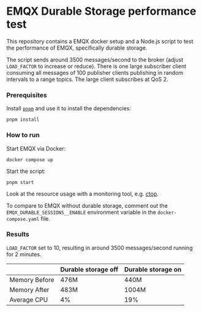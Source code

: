 # EMQX Durable Storage performance test

This repository contains a EMQX docker setup and a Node.js script to test the performance of EMQX, specifically durable
storage.

The script sends around 3500 messages/second to the broker (adjust `LOAD_FACTOR` to increase or reduce). There is one
large subscriber client consuming all messages of 100 publisher clients publishing in random intervals to a range
topics. The large client subscribes at QoS 2.

### Prerequisites

Install [`pnpm`](https://pnpm.io/installation) and use it to install the dependencies:

```shell
pnpm install
```

### How to run

Start EMQX via Docker:

```shell
docker compose up
```

Start the script:

```shell
pnpm start
```

Look at the resource usage with a monitoring tool, e.g. [ctop](https://github.com/bcicen/ctop).

To compare to EMQX without durable storage, comment out the `EMQX_DURABLE_SESSIONS__ENABLE` environment variable in the
`docker-compose.yaml` file.

### Results

`LOAD_FACTOR` set to 10, resulting in around 3500 messages/second running for 2 minutes.

|               | Durable storage **off** | Durable storage **on** |
|---------------|-------------------------|------------------------|
| Memory Before | 476M                    | 440M                   |
| Memory After  | 483M                    | 1004M                  |
| Average CPU   | 4%                      | 19%                    |


